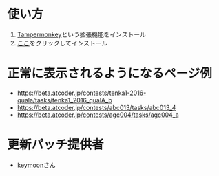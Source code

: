 # 使い方
1. [Tampermonkey](https://chrome.google.com/webstore/detail/tampermonkey/dhdgffkkebhmkfjojejmpbldmpobfkfo?hl=ja)という拡張機能をインストール
2. [ここ](https://github.com/kgtkr/atcoder-beta-image/raw/master/atcoder-beta-image.user.js)をクリックしてインストール

# 正常に表示されるようになるページ例
* https://beta.atcoder.jp/contests/tenka1-2016-quala/tasks/tenka1_2016_qualA_b
* https://beta.atcoder.jp/contests/abc013/tasks/abc013_4
* https://beta.atcoder.jp/contests/agc004/tasks/agc004_a

# 更新パッチ提供者
* [keymoonさん](https://twitter.com/kymn_/status/977379375032107008)